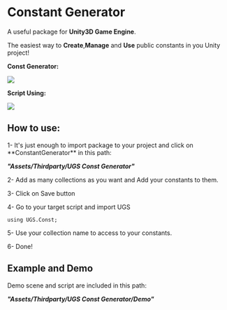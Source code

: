 # Constant Generator

A useful package for **Unity3D Game Engine**.

The easiest way to **Create**,**Manage** and **Use** public constants in you Unity project!

**Const Generator:** 
<p>
<img src="https://s17.picofile.com/file/8429791134/photo_2021_04_05_22_37_35.jpg"/>
</p>

**Script Using:**
<p>
<img src="https://s16.picofile.com/file/8429791276/photo_2021_04_05_22_37_50.jpg"/>
</p>

##  How to use:
<p>
1- It's just enough to import package to your project and click on **ConstantGenerator** in this path:
</p>

***"Assets/Thirdparty/UGS Const Generator"***

<p>
2- Add as many collections as you want and Add your constants to them.
</p>
<p>
3- Click on Save button
</p>
<p>
4- Go to your target script and import UGS
</p>

```
using UGS.Const;
```

<p>
5- Use your collection name to access to your constants.
</p>
<p>
6- Done!
</p>



##  Example and Demo
Demo scene and script are included in this path:
<p>
  
***"Assets/Thirdparty/UGS Const Generator/Demo"***
</p>
